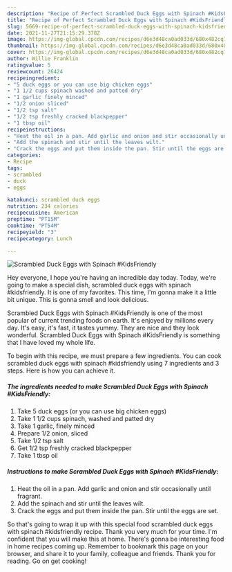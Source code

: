 ```yaml
---
description: "Recipe of Perfect Scrambled Duck Eggs with Spinach #KidsFriendly"
title: "Recipe of Perfect Scrambled Duck Eggs with Spinach #KidsFriendly"
slug: 5669-recipe-of-perfect-scrambled-duck-eggs-with-spinach-kidsfriendly
date: 2021-11-27T21:15:29.378Z
image: https://img-global.cpcdn.com/recipes/d6e3d48ca0ad033d/680x482cq70/scrambled-duck-eggs-with-spinach-kidsfriendly-recipe-main-photo.jpg
thumbnail: https://img-global.cpcdn.com/recipes/d6e3d48ca0ad033d/680x482cq70/scrambled-duck-eggs-with-spinach-kidsfriendly-recipe-main-photo.jpg
cover: https://img-global.cpcdn.com/recipes/d6e3d48ca0ad033d/680x482cq70/scrambled-duck-eggs-with-spinach-kidsfriendly-recipe-main-photo.jpg
author: Willie Franklin
ratingvalue: 5
reviewcount: 26424
recipeingredient:
- "5 duck eggs or you can use big chicken eggs"
- "1 1/2 cups spinach washed and patted dry"
- "1 garlic finely minced"
- "1/2 onion sliced"
- "1/2 tsp salt"
- "1/2 tsp freshly cracked blackpepper"
- "1 tbsp oil"
recipeinstructions:
- "Heat the oil in a pan. Add garlic and onion and stir occasionally until fragrant."
- "Add the spinach and stir until the leaves wilt."
- "Crack the eggs and put them inside the pan. Stir until the eggs are set."
categories:
- Recipe
tags:
- scrambled
- duck
- eggs

katakunci: scrambled duck eggs 
nutrition: 234 calories
recipecuisine: American
preptime: "PT15M"
cooktime: "PT54M"
recipeyield: "3"
recipecategory: Lunch

---
```



![Scrambled Duck Eggs with Spinach #KidsFriendly](https://img-global.cpcdn.com/recipes/d6e3d48ca0ad033d/680x482cq70/scrambled-duck-eggs-with-spinach-kidsfriendly-recipe-main-photo.jpg)

Hey everyone, I hope you're having an incredible day today. Today, we're going to make a special dish, scrambled duck eggs with spinach #kidsfriendly. It is one of my favorites. This time, I'm gonna make it a little bit unique. This is gonna smell and look delicious.



Scrambled Duck Eggs with Spinach #KidsFriendly is one of the most popular of current trending foods on earth. It's enjoyed by millions every day. It's easy, it's fast, it tastes yummy. They are nice and they look wonderful. Scrambled Duck Eggs with Spinach #KidsFriendly is something that I have loved my whole life.


To begin with this recipe, we must prepare a few ingredients. You can cook scrambled duck eggs with spinach #kidsfriendly using 7 ingredients and 3 steps. Here is how you can achieve it.

<!--inarticleads1-->

##### The ingredients needed to make Scrambled Duck Eggs with Spinach #KidsFriendly:

1. Take 5 duck eggs (or you can use big chicken eggs)
1. Take 1 1/2 cups spinach, washed and patted dry
1. Take 1 garlic, finely minced
1. Prepare 1/2 onion, sliced
1. Take 1/2 tsp salt
1. Get 1/2 tsp freshly cracked blackpepper
1. Take 1 tbsp oil




<!--inarticleads2-->

##### Instructions to make Scrambled Duck Eggs with Spinach #KidsFriendly:

1. Heat the oil in a pan. Add garlic and onion and stir occasionally until fragrant.
1. Add the spinach and stir until the leaves wilt.
1. Crack the eggs and put them inside the pan. Stir until the eggs are set.




So that's going to wrap it up with this special food scrambled duck eggs with spinach #kidsfriendly recipe. Thank you very much for your time. I'm confident that you will make this at home. There's gonna be interesting food in home recipes coming up. Remember to bookmark this page on your browser, and share it to your family, colleague and friends. Thank you for reading. Go on get cooking!
